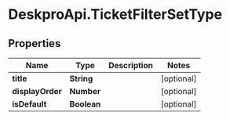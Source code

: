 # DeskproApi.TicketFilterSetType

## Properties
Name | Type | Description | Notes
------------ | ------------- | ------------- | -------------
**title** | **String** |  | [optional] 
**displayOrder** | **Number** |  | [optional] 
**isDefault** | **Boolean** |  | [optional] 


